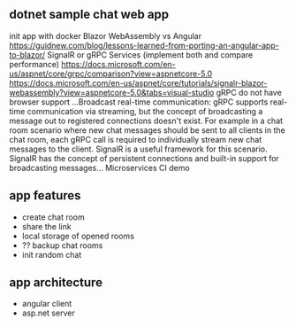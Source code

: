 ## dotnet sample chat web app

init app with docker
Blazor WebAssembly vs Angular
    https://guidnew.com/blog/lessons-learned-from-porting-an-angular-app-to-blazor/
SignalR or gRPC Services (implement both and compare performance)
    https://docs.microsoft.com/en-us/aspnet/core/grpc/comparison?view=aspnetcore-5.0
    https://docs.microsoft.com/en-us/aspnet/core/tutorials/signalr-blazor-webassembly?view=aspnetcore-5.0&tabs=visual-studio
    gRPC do not have browser support
    ...Broadcast real-time communication: gRPC supports real-time communication via streaming, but the concept of broadcasting a message out to registered connections doesn't exist. For example in a chat room scenario where new chat messages should be sent to all clients in the chat room, each gRPC call is required to individually stream new chat messages to the client. SignalR is a useful framework for this scenario. SignalR has the concept of persistent connections and built-in support for broadcasting messages...
Microservices
CI
demo

## app features
- create chat room
- share the link
- local storage of opened rooms
- ?? backup chat rooms
- init random chat

## app architecture
- angular client
- asp.net server